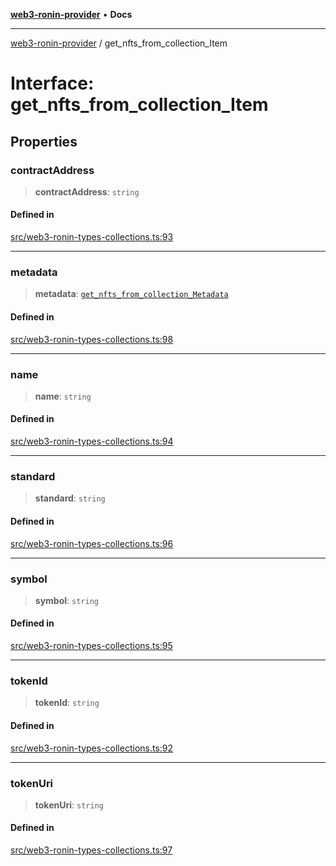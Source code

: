 [**web3-ronin-provider**](../README.md) • **Docs**

***

[web3-ronin-provider](../globals.md) / get\_nfts\_from\_collection\_Item

# Interface: get\_nfts\_from\_collection\_Item

## Properties

### contractAddress

> **contractAddress**: `string`

#### Defined in

[src/web3-ronin-types-collections.ts:93](https://github.com/chuacw/web3-ronin-provider/blob/5e9462adf1edb8f1f7982dc5f4e5bd7094a4d6eb/src/web3-ronin-types-collections.ts#L93)

***

### metadata

> **metadata**: [`get_nfts_from_collection_Metadata`](get_nfts_from_collection_Metadata.md)

#### Defined in

[src/web3-ronin-types-collections.ts:98](https://github.com/chuacw/web3-ronin-provider/blob/5e9462adf1edb8f1f7982dc5f4e5bd7094a4d6eb/src/web3-ronin-types-collections.ts#L98)

***

### name

> **name**: `string`

#### Defined in

[src/web3-ronin-types-collections.ts:94](https://github.com/chuacw/web3-ronin-provider/blob/5e9462adf1edb8f1f7982dc5f4e5bd7094a4d6eb/src/web3-ronin-types-collections.ts#L94)

***

### standard

> **standard**: `string`

#### Defined in

[src/web3-ronin-types-collections.ts:96](https://github.com/chuacw/web3-ronin-provider/blob/5e9462adf1edb8f1f7982dc5f4e5bd7094a4d6eb/src/web3-ronin-types-collections.ts#L96)

***

### symbol

> **symbol**: `string`

#### Defined in

[src/web3-ronin-types-collections.ts:95](https://github.com/chuacw/web3-ronin-provider/blob/5e9462adf1edb8f1f7982dc5f4e5bd7094a4d6eb/src/web3-ronin-types-collections.ts#L95)

***

### tokenId

> **tokenId**: `string`

#### Defined in

[src/web3-ronin-types-collections.ts:92](https://github.com/chuacw/web3-ronin-provider/blob/5e9462adf1edb8f1f7982dc5f4e5bd7094a4d6eb/src/web3-ronin-types-collections.ts#L92)

***

### tokenUri

> **tokenUri**: `string`

#### Defined in

[src/web3-ronin-types-collections.ts:97](https://github.com/chuacw/web3-ronin-provider/blob/5e9462adf1edb8f1f7982dc5f4e5bd7094a4d6eb/src/web3-ronin-types-collections.ts#L97)
